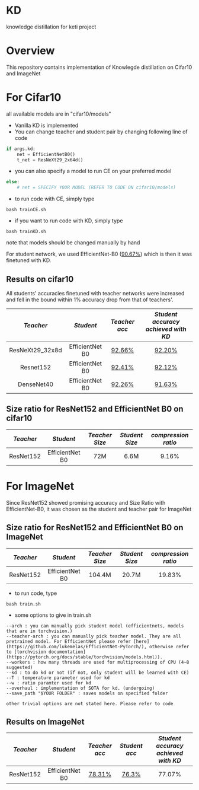 # KD
knowledge distillation for keti project

# Overview
This repository contains implementation of Knowlegde distillation on Cifar10 and ImageNet

# For Cifar10
all available models are in "cifar10/models"
* Vanilla KD is implemented 
* You can change teacher and student pair by changing following line of code

```python
if args.kd:
    net = EfficientNetB0()
    t_net = ResNeXt29_2x64d()
```
* you can also specify a model to run CE on your preferred model

```python
else:
    # net = SPECIFY YOUR MODEL (REFER TO CODE ON cifar10/models)
```

* to run code with CE, simply type
```
bash trainCE.sh
```

* if you want to run code with KD, simply type
```
bash trainKD.sh
```

note that models should be changed manually by hand

For student network, we used EfficientNet-B0 ([90.67%](https://gisto365-my.sharepoint.com/:u:/g/personal/ooodragon_gm_gist_ac_kr/EfOxqIMI54hJliVkvivB87IB4mRZTF4KoJUw0OtMhn93pQ?e=EE2XkZ)) which is then it was finetuned with KD.

## Results on cifar10

All students' accuracies finetuned with teacher networks were increased and fell in the bound within 1% accuracy drop from that of teachers'.

|    *Teacher*      |   *Student*           | *Teacher acc* |*Student accuracy achieved with KD*|
|:-----------------:|:---------------------:|:-------------:|:---------------------------------:|
| ResNeXt29_32x8d |   EfficientNet B0   |   [92.66%](https://gisto365-my.sharepoint.com/:u:/g/personal/ooodragon_gm_gist_ac_kr/ERZ7knGAZ2tJlTzdjiLFN24BBkCvHhfE3JjUxF9OX1Bpjg?e=f9xoBE)    |            [92.20%](https://gisto365-my.sharepoint.com/:u:/g/personal/ooodragon_gm_gist_ac_kr/EaUA6nEZzwpMgDB2wfyweqMBPGrap8mub9qF90gw6Jx8pw?e=FKR7Pn)              |
|    Resnet152    |   EfficientNet B0   |   [92.41%](https://gisto365-my.sharepoint.com/:u:/g/personal/ooodragon_gm_gist_ac_kr/EbF-961igiVEmNH8traaEW8B6shscvJ7Sik3L0AxF8YKzA?e=qyrgcN)    |            [92.12%](https://gisto365-my.sharepoint.com/:u:/g/personal/ooodragon_gm_gist_ac_kr/EU9PVa2PyHBBnfj4x8CoroQBRhTE3fcDWeBcQwNAk6N1OA?e=Knca0m)               |
|   DenseNet40    |   EfficientNet B0   |   [92.26%](https://gisto365-my.sharepoint.com/:u:/g/personal/ooodragon_gm_gist_ac_kr/Eacdmd9AOItNkXWOXPv8HkwBG-8uxrKaoeYJoX7m-8Vn0A?e=G9kQ59)    |            [91.63%](https://gisto365-my.sharepoint.com/:u:/g/personal/ooodragon_gm_gist_ac_kr/EfHrvWKX2KVPrG7WXL9UchEBbJlIfR3SMM7nWhTKdCGZiw?e=MVqkVy)               |

## Size ratio for ResNet152 and EfficientNet B0 on cifar10
|    *Teacher*      |   *Student*           | *Teacher Size* |*Student Size*|*compression ratio*|
|:----------------:|:---------------------:|:-------------:|:-------------:|:-----------------:|
|     ResNet152    |   EfficientNet B0     |      72M      |     6.6M      |       9.16%       |

# For ImageNet

Since ResNet152 showed promising accuracy and Size Ratio with EfficientNet-B0, it was chosen as the student and teacher pair for ImageNet



## Size ratio for ResNet152 and EfficientNet B0 on ImageNet
|    *Teacher*      |   *Student*           | *Teacher Size* |*Student Size*|*compression ratio*|
|:----------------:|:---------------------:|:-------------:|:-------------:|:-----------------:|
|     ResNet152    |   EfficientNet B0     |     104.4M    |     20.7M     |       19.83%      |

* to run code, type
```
bash train.sh
```
* some options to give in train.sh
```
--arch : you can manually pick student model (efficientnets, models that are in torchvision.)
--teacher-arch : you can manually pick teacher model. They are all pretrained model. For EfficientNet please refer [here](https://github.com/lukemelas/EfficientNet-PyTorch/), otherwise refer to [torchvision documentation](https://pytorch.org/docs/stable/torchvision/models.html)).
--workers : how many threads are used for multiprocessing of CPU (4~8 suggested)
--kd : to do kd or not (if not, only student will be learned with CE)
--T : temperature parameter used for kd
--w : ratio paramter used for kd
--overhaul : implementation of SOTA for kd. (undergoing)
--save_path "$YOUR FOLDER" : saves models on specified folder

other trivial options are not stated here. Please refer to code
```

## Results on ImageNet

|    *Teacher*      |   *Student*           | *Teacher acc* | *Student acc* |*Student accuracy achieved with KD*|
|:-----------------:|:---------------------:|:-------------:|:-------------:|:-------------:|
|     ResNet152     |   EfficientNet B0   |   [78.31%](https://pytorch.org/docs/stable/torchvision/models.html)  | [76.3%](https://github.com/lukemelas/EfficientNet-PyTorch/) | 77.07% |
